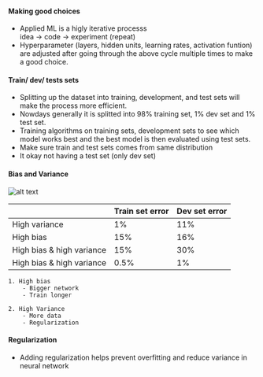 #### Making good choices

- Applied ML is a higly iterative processs \
   idea -> code -> experiment (repeat)
- Hyperparameter (layers, hidden units, learning rates, activation funtion) are adjusted after going through the above cycle multiple times to make a good choice.

#### Train/ dev/ tests sets

- Splitting up the dataset into training, development, and test sets will make the process more efficient.
- Nowdays generally it is splitted into 98% training set, 1% dev set and 1% test set.
- Training algorithms on training sets, development sets to see which model works best and the best model is then evaluated using test sets.
- Make sure train and test sets comes from same distribution
- It okay not having a test set (only dev set)

#### Bias and Variance

![alt text](Bias-variance-trade-off-in-machine-learning-This-figure-illustrates-the-trade-off.png)

|                           | Train set error | Dev set error |
| ------------------------- | --------------- | ------------- |
| High variance             | 1%              | 11%           |
| High bias                 | 15%             | 16%           |
| High bias & high variance | 15%             | 30%           |
| High bias & high variance | 0.5%            | 1%            |

    1. High bias
        - Bigger network
        - Train longer

    2. High Variance
        - More data
        - Regularization

#### Regularization

- Adding regularization helps prevent overfitting and reduce variance in neural network
